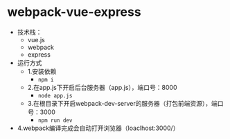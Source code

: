 # webpack-vue-express
- 技术栈：
  - vue.js
  - webpack
  - express
- 运行方式
  - 1.安装依赖
    - ```npm i  ```
  - 2.在app.js下开启后台服务器（app.js），端口号：8000
    - ```node app.js ```
  - 3.在根目录下开启webpack-dev-server的服务器（打包前端资源），端口号：3000
    - ```npm run dev ```
- 4.webpack编译完成会自动打开浏览器（loaclhost:3000/）
    
  
    
